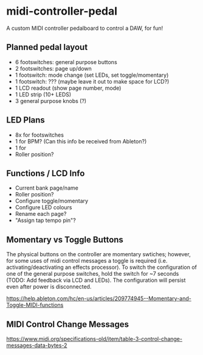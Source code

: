# midi-controller-pedal
A custom MIDI controller pedalboard to control a DAW, for fun!

## Planned pedal layout
* 6 footswitches: general purpose buttons
* 2 footswitches: page up/down
* 1 footswitch: mode change (set LEDs, set toggle/momentary)
* 1 footswitch: ??? (maybe leave it out to make space for LCD?)
* 1 LCD readout (show page number, mode)
* 1 LED strip (10+ LEDS)
* 3 general purpose knobs (?)

## LED Plans
* 8x for footswitches
* 1 for BPM? (Can this info be received from Ableton?)
* 1 for 
* Roller position?

## Functions / LCD Info
* Current bank page/name
* Roller position?
* Configure toggle/momentary
* Configure LED colours
* Rename each page?
* "Assign tap tempo pin"?

## Momentary vs Toggle Buttons
The physical buttons on the controller are momentary swtiches; however, for some uses of midi control messages a toggle is required (i.e. activating/deactivating an effects processor). To switch the configuration of one of the general purpose switches, hold the switch for ~7 seconds (TODO: Add feedback via LCD and LEDs). The configuration will persist even after power is disconnected.  

https://help.ableton.com/hc/en-us/articles/209774945--Momentary-and-Toggle-MIDI-functions


## MIDI Control Change Messages
https://www.midi.org/specifications-old/item/table-3-control-change-messages-data-bytes-2